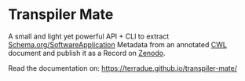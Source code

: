 # Transpiler Mate

A small and light yet powerful API + CLI to extract [Schema.org/SoftwareApplication](https://schema.org/SoftwareApplication) Metadata from an annotated [CWL](https://www.commonwl.org/) document and publish it as a Record on [Zenodo](https://zenodo.org/).

Read the documentation on: https://terradue.github.io/transpiler-mate/
